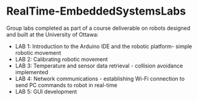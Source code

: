 # RealTime-EmbeddedSystemsLabs

Group labs completed as part of a course deliverable on robots designed and built at the University of Ottawa:

 - LAB 1: Introduction to the Arduino IDE and the robotic platform- simple robotic movement
 - LAB 2: Calibrating robotic movement
 - LAB 3: Temperature and sensor data retrieval - collision avoidance implemented
 - LAB 4: Network communications - establishing Wi-Fi connection to send PC commands to robot in real-time 
 - LAB 5: GUI development
